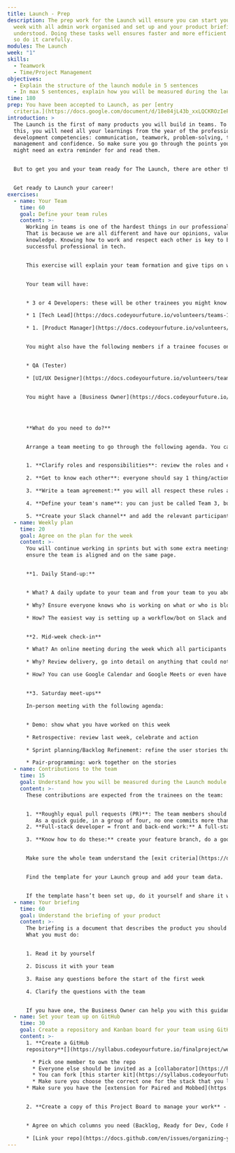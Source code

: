 ```yaml
---
title: Launch - Prep
description: The prep work for the Launch will ensure you can start your first
  week with all admin work organised and set up and your product briefing
  understood. Doing these tasks well ensures faster and more efficient delivery,
  so do it carefully.
modules: The Launch
week: "1"
skills:
  - Teamwork
  - Time/Project Management
objectives:
  - Explain the structure of the launch module in 5 sentences
  - In max 5 sentences, explain how you will be measured during the launch module
time: 180
prep: You have been accepted to Launch, as per [entry
  criteria.](https://docs.google.com/document/d/18e84jL43b_xxLQCKROzIePDwq-gvxKcgZl7LTorPF3I/edit)
introduction: >
  The Launch is the first of many products you will build in teams. To achieve
  this, you will need all your learnings from the year of the professional
  development competencies: communication, teamwork, problem-solving, time
  management and confidence. So make sure you go through the points you know you
  might need an extra reminder for and read them.


  But to get you and your team ready for The Launch, there are other things you need to do, too, and this prep work will walk you through them.


  Get ready to Launch your career!
exercises:
  - name: Your Team
    time: 60
    goal: Define your team rules
    content: >-
      Working in teams is one of the hardest things in our professional lives.
      That is because we are all different and have our opinions, values, and
      knowledge. Knowing how to work and respect each other is key to being a
      successful professional in tech.


      This exercise will explain your team formation and give tips on what you should define from the start to reduce conflicts. 


      Your team will have:


      * 3 or 4 Developers: these will be other trainees you might know.

      * 1 [Tech Lead](https://docs.codeyourfuture.io/volunteers/teams-1/cyf-products-final-projects/roles/tech-lead): a volunteer who will support your team with the architecture and design of your product

      * 1. [Product Manager](https://docs.codeyourfuture.io/volunteers/teams-1/cyf-products-final-projects/roles/product-manager): a volunteer who will work with you to detail the scope and define the user stories


      You might also have the following members if a trainee focuses on this career.


      * QA (Tester)

      * [UI/UX Designer](https://docs.codeyourfuture.io/volunteers/teams-1/cyf-products-final-projects/roles/ui-ux-designer)


      You might have a [Business Owner](https://docs.codeyourfuture.io/volunteers/teams-1/cyf-products-final-projects/roles/business-owner-final-projects) representing the charity or organisation you are doing this briefing for. They will give your team insight into the users' needs and the value the product will deliver.




      **What do you need to do?**


      Arrange a team meeting to go through the following agenda. You can use Exercises 1 and 2 of this [Miro board](https://miro.com/app/board/uXjVM-LblbI=/). (Exercise 3 is for the class)


      1. **Clarify roles and responsibilities**: review the roles and ensure everyone on the team understands what they are doing and how they will contribute.

      2. **Get to know each other**: everyone should say 1 thing/action they like and one they don’t like so that you get to know each other's ways of working. For example, I ***do not like*** having meetings early in the morning because it is my focus time. I ***like*** meetings to have a clear agenda so I can prepare beforehand.

      3. **Write a team agreement:** you will all respect these rules as a team. For example, I will let the team know if I cannot make a meeting.; I will prepare for the meetings beforehand.; I will commit my code to production whenever it has been approved and tested

      4. **Define your team's name**: you can just be called Team 3, but if you want to create an identity, you have all the freedom. Or it could be the name of the organisation the briefing is for. 

      5. **Create your Slack channel** and add the relevant participants.
  - name: Weekly plan
    time: 20
    goal: Agree on the plan for the week
    content: >-
      You will continue working in sprints but with some extra meetings to
      ensure the team is aligned and on the same page.


      **1. Daily Stand-up:** 


      * What? A daily update to your team and from your team to you about your workload. You will post a message every day and read all others, too.

      * Why? Ensure everyone knows who is working on what or who is blocked and needs help.

      * How? The easiest way is setting up a workflow/bot on Slack and everyone replying on the thread.


      **2. Mid-week check-in**

      * What? An online meeting during the week which all participants of the team can attend

      * Why? Review delivery, go into detail on anything that could not be worked out via Slack or pair programming, re-plan if needed

      * How? You can use Google Calendar and Google Meets or even have a workflow on Slack and use the huddle


      **3. Saturday meet-ups**

      In-person meeting with the following agenda:


      * Demo: show what you have worked on this week

      * Retrospective: review last week, celebrate and action

      * Sprint planning/Backlog Refinement: refine the user stories that will come next and which ones you will tackle in the coming week

      * Pair-programming: work together on the stories
  - name: Contributions to the team
    time: 15
    goal: Understand how you will be measured during the Launch module
    content: >-
      These contributions are expected from the trainees on the team:


      1. **Roughly equal pull requests (PR)**: The team members should have roughly equal numbers of Pull requests each. We do not expect everyone to open the same number of PRs or commit the same number of lines of code, but we expect features to be fairly evenly shared. 
         As a quick guide, in a group of four, no one commits more than 33% of the features, and no one commits less than 20%. These contributions will be measured with a tracker similar to [this template](https://docs.google.com/spreadsheets/d/16vSSJgzCZJKF-2pwuBTkKjJJJ9i1CGRqMbYB-HEO5mo/edit?usp=sharing).
      2. **Full-stack developer = front and back-end work:** A full-stack developer must deliver features that touch each stack part. This means that, at minimum, you must build a component of UI that interacts with the database and configure and manage that entire process. At best, this means multiple features across different parts of the stack.

      3. **Know how to do these:** create your feature branch, do a good code review, scope down your PRs, mob your paired commits, resolve merge conflicts, and merge your Pull requests (PR).


      Make sure the whole team understand the [exit criteria](https://docs.google.com/document/d/1eS6sYRP8Jw-siL_cqA-ql_13XWbWhMJlTx9d0H4b47A/edit). We know it isn’t perfect, but it’s the best way to measure everyone’s input so far.


      Find the template for your Launch group and add your team data. 


      If the template hasn’t been set up, do it yourself and share it with the wider teams.
  - name: Your briefing
    time: 60
    goal: Understand the briefing of your product
    content: >-
      The briefing is a document that describes the product you should build.
      What you must do:


      1. Read it by yourself

      2. Discuss it with your team

      3. Raise any questions before the start of the first week

      4. Clarify the questions with the team


      If you have one, the Business Owner can help you with this guidance. If not, feel free to make decisions that you as a team decide and are still achieving the goal of the briefing.
  - name: Set your team up on GitHub
    time: 30
    goal: Create a repository and Kanban board for your team using GitHub
    content: >-
      1. **Create a GitHub
      repository**[​](https://syllabus.codeyourfuture.io/finalproject/week-1/lesson#14-create-a-github-repository)

        * Pick one member to own the repo
        * Everyone else should be invited as a [collaborator](https://help.github.com/en/articles/inviting-collaborators-to-a-personal-repository)
        * You can fork [this starter kit](https://syllabus.codeyourfuture.io/finalproject/prep#starter-projects) for a basic project
        * Make sure you choose the correct one for the stack that you learnt
      * Make sure you have the [extension for Paired and Mobbed](https://marketplace.visualstudio.com/items?itemName=RichardKotze.git-mob) PRs


      2. **Create a copy of this Project Board to manage your work** - [Project Board](https://github.com/orgs/CodeYourFuture/projects/13) on GitHub


      * Agree on which columns you need (Backlog, Ready for Dev, Code Review, etc).[](https://docs.github.com/en/issues/organizing-your-work-with-project-boards/managing-project-boards/linking-a-repository-to-a-project-board)

      * [Link your repo](https://docs.github.com/en/issues/organizing-your-work-with-project-boards/managing-project-boards/linking-a-repository-to-a-project-board) to your project board so you can do easily create user stories.
---
```

